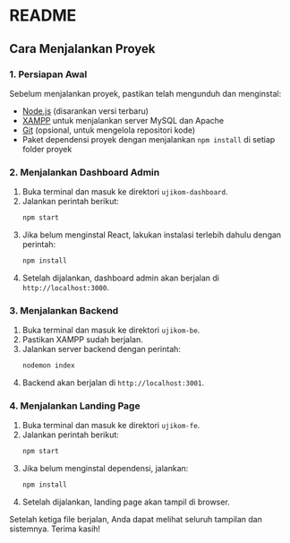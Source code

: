 # README

## Cara Menjalankan Proyek

### 1. Persiapan Awal
Sebelum menjalankan proyek, pastikan telah mengunduh dan menginstal:
- [Node.js](https://nodejs.org/) (disarankan versi terbaru)
- [XAMPP](https://www.apachefriends.org/download.html) untuk menjalankan server MySQL dan Apache
- [Git](https://git-scm.com/) (opsional, untuk mengelola repositori kode)
- Paket dependensi proyek dengan menjalankan `npm install` di setiap folder proyek

### 2. Menjalankan Dashboard Admin
1. Buka terminal dan masuk ke direktori `ujikom-dashboard`.
2. Jalankan perintah berikut:
   ```sh
   npm start
   ```
3. Jika belum menginstal React, lakukan instalasi terlebih dahulu dengan perintah:
   ```sh
   npm install
   ```
4. Setelah dijalankan, dashboard admin akan berjalan di `http://localhost:3000`.

### 3. Menjalankan Backend
1. Buka terminal dan masuk ke direktori `ujikom-be`.
2. Pastikan XAMPP sudah berjalan.
3. Jalankan server backend dengan perintah:
   ```sh
   nodemon index
   ```
4. Backend akan berjalan di `http://localhost:3001`.

### 4. Menjalankan Landing Page
1. Buka terminal dan masuk ke direktori `ujikom-fe`.
2. Jalankan perintah berikut:
   ```sh
   npm start
   ```
3. Jika belum menginstal dependensi, jalankan:
   ```sh
   npm install
   ```
4. Setelah dijalankan, landing page akan tampil di browser.

Setelah ketiga file berjalan, Anda dapat melihat seluruh tampilan dan sistemnya. Terima kasih!

